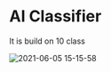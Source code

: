 # AI Classifier
 It is build on 10 class

![2021-06-05 15-15-58](https://user-images.githubusercontent.com/60462475/120888703-6ff7f280-c617-11eb-9595-06a75031b09c.gif)

